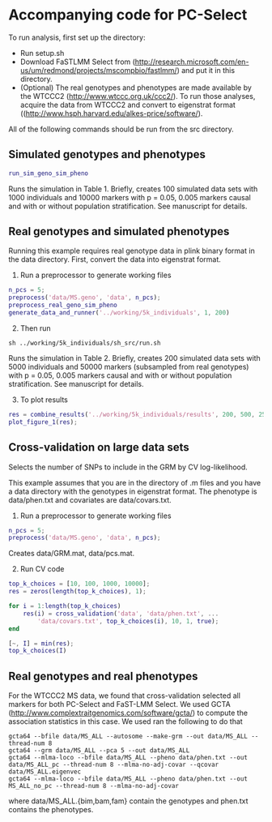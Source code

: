 # Accompanying code for PC-Select

To run analysis, first set up the directory:
* Run setup.sh 
* Download FaSTLMM Select from (http://research.microsoft.com/en-us/um/redmond/projects/mscompbio/fastlmm/) and put it in this directory.
* (Optional) The real genotypes and phenotypes are made available by the WTCCC2 (http://www.wtccc.org.uk/ccc2/).  To run those analyses, acquire the data from WTCCC2 and convert to eigenstrat format ((http://www.hsph.harvard.edu/alkes-price/software/).

All of the following commands should be run from the src directory.

## Simulated genotypes and phenotypes

```matlab
run_sim_geno_sim_pheno
```

Runs the simulation in Table 1.  Briefly, creates 100 simulated data sets with 1000 individuals and 10000 markers with p = 0.05, 0.005 markers causal and with or without population stratification.  See manuscript for details.

## Real genotypes and simulated phenotypes

Running this example requires real genotype data in plink binary format in the data directory.  First, convert the data into eigenstrat format. 

1) Run a preprocessor to generate working files

```matlab
n_pcs = 5;
preprocess('data/MS.geno', 'data', n_pcs);
preprocess_real_geno_sim_pheno
generate_data_and_runner('../working/5k_individuals', 1, 200)
```

2) Then run

```
sh ../working/5k_individuals/sh_src/run.sh
```

Runs the simulation in Table 2.  Briefly, creates 200 simulated data sets with 5000 individuals and 50000 markers (subsampled from real genotypes) with p = 0.05, 0.005 markers causal and with or without population stratification.  See manuscript for details.

3) To plot results

```matlab
res = combine_results('../working/5k_individuals/results', 200, 500, 250);
plot_figure_1(res);
```

## Cross-validation on large data sets

Selects the number of SNPs to include in the GRM by CV log-likelihood.

This example assumes that you are in the directory of .m files and you have a data directory with the genotypes in eigenstrat format.  The phenotype is data/phen.txt and covariates are data/covars.txt.

1) Run a preprocessor to generate working files

```matlab
n_pcs = 5;
preprocess('data/MS.geno', 'data', n_pcs);
```

Creates data/GRM.mat, data/pcs.mat.

2) Run CV code 

```matlab
top_k_choices = [10, 100, 1000, 10000];
res = zeros(length(top_k_choices), 1);

for i = 1:length(top_k_choices)
    res(i) = cross_validation('data', 'data/phen.txt', ...
        'data/covars.txt', top_k_choices(i), 10, 1, true);
end

[~, I] = min(res);
top_k_choices(I)
```
## Real genotypes and real phenotypes

For the WTCCC2 MS data, we found that cross-validation selected all markers for both PC-Select and FaST-LMM Select.  We used GCTA (http://www.complextraitgenomics.com/software/gcta/) to compute the association statistics in this case.  We used ran the following to do that

```
gcta64 --bfile data/MS_ALL --autosome --make-grm --out data/MS_ALL --thread-num 8
gcta64 --grm data/MS_ALL --pca 5 --out data/MS_ALL
gcta64 --mlma-loco --bfile data/MS_ALL --pheno data/phen.txt --out data/MS_ALL_pc --thread-num 8 --mlma-no-adj-covar --qcovar data/MS_ALL.eigenvec
gcta64 --mlma-loco --bfile data/MS_ALL --pheno data/phen.txt --out MS_ALL_no_pc --thread-num 8 --mlma-no-adj-covar
```

where data/MS_ALL.{bim,bam,fam} contain the genotypes and phen.txt contains the phenotypes.



